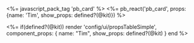 <%= javascript_pack_tag 'pb_card' %>
<%= pb_react('pb_card', props: {name: 'Tim', show_props: defined?(@kit)}) %>

<%=
if(defined?(@kit))
  render 'config/ui/propsTableSimple',
    component_props: {
        name: "Tim",
        show_props: defined?(@kit) }
end %>
